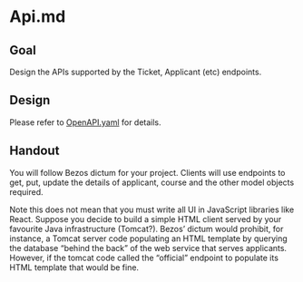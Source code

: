 # Api.md

## Goal
Design the APIs supported by the Ticket, Applicant (etc) endpoints.

## Design
Please refer to [OpenAPI.yaml](/doc/phase1/OpenAPI.yaml) for details.

## Handout

You will follow Bezos dictum for your project. Clients will use endpoints to get, put, update the details of applicant, course and the other model objects required.

Note this does not mean that you must write all UI in JavaScript libraries like React. Suppose you decide to build a simple HTML client served by your favourite Java infrastructure (Tomcat?). Bezos’ dictum would prohibit, for instance, a Tomcat server code populating an HTML template by querying the database “behind the back” of the web service that serves applicants. However, if the tomcat code called the “official” endpoint to populate its HTML template that would be fine.
